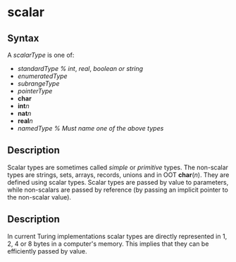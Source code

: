 
# scalar

## Syntax
A _scalarType_ is one of:   
-  _standardType_   _% int_, _real_, _boolean or string_   
-  _enumeratedType_   
-  _subrangeType_   
-  _pointerType_   
-  **char**   
-  **int**_n_   
-  **nat**_n_   
-  **real**_n_   
-  _namedType_     _% Must name one of the above types_

## Description
Scalar types are sometimes called _simple_ or _primitive_ types. The non-scalar types are strings, sets, arrays, records, unions and in OOT **char**(_n_). They are defined using scalar types. Scalar types are passed by value to parameters, while non-scalars are passed by reference (by passing an implicit pointer to the non-scalar value).


## Description
In current Turing implementations scalar types are directly represented in 1, 2, 4 or 8 bytes in a computer's memory. This implies that they can be efficiently passed by value.

